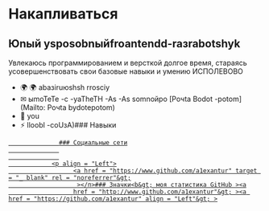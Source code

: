 Накапливаться
=======================

Юnый ysposobnыйfroantendd-raзrabotshyk
---------------------------------------

Увлекаюсь программированием и версткой долгое время, стараясь усовершенствовать свои базовые навыки и умению ИСПОЛЕВОВО

* 🌍 🌍 abaзiruюshsh rrosciy
* ✉ ыmoTeTe -c -yaTheTH -As -As somnoйpo [Poчta Bodot -potom] (Mailto: Poчta bydotepotom)
* 🧠 you
* ⚡ lloobl -coUзA)### Навыки 
<p align = "Left">
<a href = "https://developer.mozilla.org/en-us/docs/web/javascript" target = "_ blank" rel = "noreferrer"&gt; ><a href = "https://git-cm.com/" target = "_ blank" rel = "noreferrer"&gt; ><a href = "https://code.visualstudio.com/" target = "_ blank" rel = "noreferrer"&gt; ><a href = "https://developer.mozilla.org/en-us/docs/glossary/html5" target = "_ blank" rel = "noreferrer"&gt; ><a href = "https://reactjs.org/" target = "_ blank" rel = "noreferrer"&gt; ><a href = "https://www.w3.org/tr/css/#css" target = "_ blank" rel = "noreferrer"&gt; ><a href = "https://www.figma.com/" target = "_ blank" rel = "noreferrer"&gt; >
                    </п>
                    
                  ### Социальные сети
                  
                  
                <p align = "Left">
                      <a href = "https://www.github.com/a1exantur" target = "_ blank" rel = "noreferrer"&gt;
                       ></п>### Значки<b&gt; моя статистика GitHub ><а
                      href = "http://www.github.com/a1exantur"&gt; ><a href = "https://github.com/a1exantur" align = "Left"&gt; >
